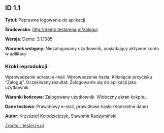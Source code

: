 ## ID 1.1

**Tytuł**: Poprawne logowanie do aplikacji

**Środowisko**: http://demo.testarena.pl/zaloguj

**Wersja**: Demo: 3.1.1085

**Warunek wstępny**: Niezalogowany użytkownik, posiadający aktywne konto w aplikacji.

### Kroki reprodukcji:

Wprowadzenie adresu e-mail.
Wprowadzenie hasła.
Kliknięcie przycisku “Zaloguj”.
Oczekiwany rezultat: Zalogowanie się do aplikacji jako użytkownik.

**Warunki końcowe**: Zalogowany użytkownik. Widoczny ekran kokpitu.

**Dane testowe**: Prawidłowy e-mail, prawidłowe hasło (Konkretne dane)

**Autor**: Krzysztof Kołodziejczyk, Sławomir Radzymiński

[Źródło - testerzy.pl](https://testerzy.pl/baza-wiedzy/jak-napisac-dobry-przypadek-testowy)
